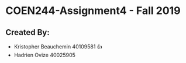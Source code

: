 # COEN244-Assignment4 - Fall 2019

## Created By:
- Kristopher Beauchemin  40109581 :+1:   
- Hadrien Ovize          40025905
